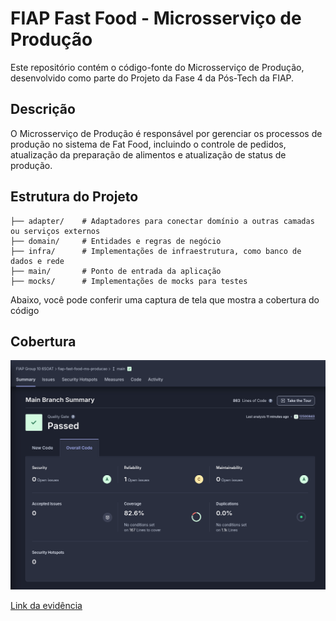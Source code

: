 # FIAP Fast Food - Microsserviço de Produção

Este repositório contém o código-fonte do Microsserviço de Produção, desenvolvido como parte do Projeto da Fase 4 da Pós-Tech da FIAP.

## Descrição

O Microsserviço de Produção é responsável por gerenciar os processos de produção no sistema de Fat Food, incluindo o controle de pedidos, atualização da preparação de alimentos e atualização de status de produção.

## Estrutura do Projeto

```plaintext
├── adapter/    # Adaptadores para conectar domínio a outras camadas ou serviços externos
├── domain/     # Entidades e regras de negócio
├── infra/      # Implementações de infraestrutura, como banco de dados e rede
├── main/       # Ponto de entrada da aplicação
├── mocks/      # Implementações de mocks para testes
```


Abaixo, você pode conferir uma captura de tela que mostra a cobertura do código

## Cobertura

<img src="ms-producao.png" title="Fiap Sonar"/>

[Link da evidência](https://sonarcloud.io/summary/overall?id=FIAP-6SOAT-G10_fiap-fast-food-ms-producao&branch=main)
